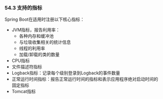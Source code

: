 ### 54.3 支持的指标

Spring Boot在适用时注册以下核心指标：
- JVM指标，报告利用率：
  - 各种内存和缓冲池
  - 与垃圾收集相关的统计信息
  - 线程的利用率
  - 加载/卸载的类的数量
- CPU指标
- 文件描述符指标
- Logback指标：记录每个级别登录到Logback的事件数量
- 正常运行时间指标：报告正常运行时间的指标和表示应用程序绝对启动时间的固定指标
- Tomcat指标
